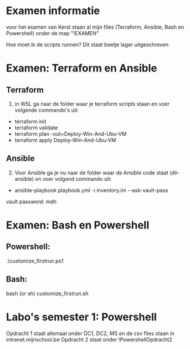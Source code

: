 # Examen informatie
voor het examen van Kerst staan al mijn files (Terraform, Ansible, Bash en Powershell) onder de map "!EXAMEN"

Hoe moet ik de scripts runnen? Dit staat beetje lager uitgeschreven

# Examen: Terraform en Ansible

## Terraform ##
1. in WSL ga naar de folder waar je terraform scripts staan en voer volgende commando's uit:

- terraform init
- terraform validate
- terraform plan -out=Deploy-Win-And-Ubu-VM
- terraform apply Deploy-Win-And-Ubu-VM

## Ansible ##
2. Voor Ansible ga je nu naar de folder waar de Ansible code staat (dir-ansible) en voer volgend commando uit:

- ansible-playbook playbook.yml -i inventory.ini --ask-vault-pass

vault password: mdh

# Examen: Bash en Powershell

## Powershell: ##
.\customize_firstrun.ps1


## Bash: ##
bash (or sh) customize_firstrun.sh




# Labo's semester 1: Powershell
Opdracht 1 staat allemaal onder DC1, DC2, MS en de csv files staan in intranet.mijnschool.be
Opdracht 2 staat onder !PowershellOpdracht2